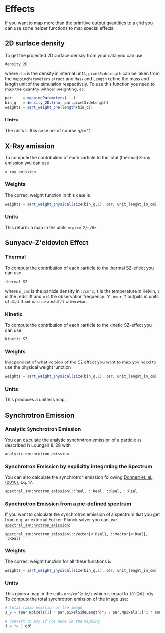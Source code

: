 # Effects

If you want to map more than the primitive output quantities to a grid you can use some helper functions to map special effects.

## 2D surface density

To get the projected 2D surface density from your data you can use

```@docs
density_2D
```

where `rho` is the density in internal units, `pixelSideLength` can be taken from the `mappingParameters` `struct` and `Mass` and `Length` define the mass and length unit of the simulation respectively.
To use this function you need to map the quantity without weighting, so:

```julia
par     = mappingParameters(...)
bin_q   = density_2D.(rho, par.pixelSideLength)
weights = part_weight_one(length(bin_q))
```
### Units

The units in this case are of course ``g/cm^2``.


## X-Ray emission

To compute the contribution of each particle to the total (thermal) X-ray emission you can use

```@docs
x_ray_emission
```

### Weights

The correct weight function in this case is

```julia
weights = part_weight_physical(size(bin_q,1), par, unit_lenght_in_cm)
```

### Units

This returns a map in the units ``erg/cm^2/s/Hz``.

## Sunyaev-Z'eldovich Effect

### Thermal

To compute the contribution of each particle to the thermal SZ-effect you can use

```@docs
thermal_SZ
```

where `n_cm3` is the particle density in ``1/cm^3``, `T` is the temperature in Kelvin, `z` is the redshift and `ν` is the observation frequency. `DI_over_I` outputs in units of ``dI/I`` if set to `true` and `dT/T` otherwise.

### Kinetic

To compute the contribution of each particle to the kinetic SZ-effect you can use

```@docs
kinetic_SZ
```


### Weights
Independent of what version of the SZ effect you want to map you need to use the physical weight function

```julia
weights = part_weight_physical(size(bin_q,1), par, unit_lenght_in_cm)
```

### Units

This produces a unitless map.


## Synchrotron Emission

### Analytic Synchrotron Emission

You can calculate the analytic synchrotron emission of a particle as described in Loungair 8.128 with

```@docs
analytic_synchrotron_emission
```


### Synchrotron Emission by explicitly integrating the Spectrum

You can also calculate the synchrotron emission following [Donnert et. al. (2016)](https://academic.oup.com/mnras/article/462/2/2014/2589941), Eq. 17.

```@docs
spectral_synchrotron_emission(::Real, ::Real, ::Real, ::Real)
```



### Synchrotron Emission from a pre-defined spectrum

If you want to calculate the synchrotron emission of a spectrum that you get from e.g. an external Fokker-Planck solver you can use [`spectral_synchrotron_emission`](@ref):

```@docs
spectral_synchrotron_emission(::Vector{<:Real}, ::Vector{<:Real}, ::Real)
```

### Weights

The correct weight function for all these functions is

```julia
weights = part_weight_physical(size(bin_q,1), par, unit_lenght_in_cm)
```

### Units

This gives a map in the units ``erg/cm^2/Hz/s`` which is equal to ``10^{26} mJy``.
To compute the total synchrotron emission of the image use:
```julia
# total radio emission of the image
J_ν = (par.Npixels[1] * par.pixelSideLength)^2 / par.Npixels[1]^2 * sum(image)

# convert to mJy if not done in the mapping
J_ν *= 1.e26
```